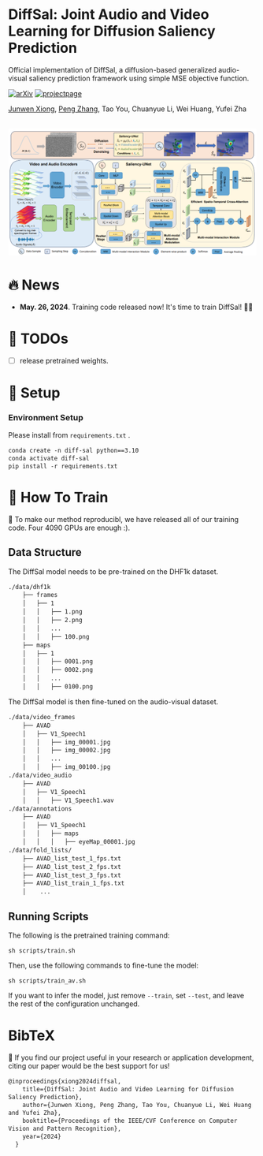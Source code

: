 # DiffSal: Joint Audio and Video Learning for Diffusion Saliency Prediction
Official implementation of DiffSal, a diffusion-based generalized audio-visual saliency prediction framework using simple MSE objective function.

[![arXiv](https://img.shields.io/badge/ArXiv-2403.01226-orange)](https://arxiv.org/abs/2403.01226) [![projectpage](https://img.shields.io/badge/Project-Page-green)](https://junwenxiong.github.io/DiffSal/index.html)

 <!-- [![checkpoints](https://img.shields.io/badge/Model-Checkpoints-blue)]() -->



[Junwen Xiong](https://junwenxiong.github.io/), [Peng Zhang](https://teacher.nwpu.edu.cn/2011010119.html), Tao You, Chuanyue Li, Wei Huang, Yufei Zha

<br>
<img width="800" src="__asserts__/diffsal_2.png"/>
<br>


# 🔥 News
- **May. 26, 2024**. Training code released now! It's time to train DiffSal! 🚀🚀

# 📌 TODOs
- [ ] release pretrained weights.

# 🔧 Setup

### Environment Setup
Please install from ```requirements.txt``` .


```shell
conda create -n diff-sal python==3.10
conda activate diff-sal
pip install -r requirements.txt
```


# 🚅 How To Train 

🎉 To make our method reproducibl, we have released all of our training code. Four 4090 GPUs are enough :).

## Data Structure

The DiffSal model needs to be pre-trained on the DHF1k dataset.

```bash
./data/dhf1k
    ├── frames
    │   ├── 1
    │   │   ├── 1.png
    │   │   ├── 2.png
    │   │   ...
    │   │   ├── 100.png
    ├── maps
    │   ├── 1
    │   │   ├── 0001.png 
    │   │   ├── 0002.png
    │   │   ...
    │   │   ├── 0100.png
```
The DiffSal model is then fine-tuned on the audio-visual dataset.
```bash
./data/video_frames
    ├── AVAD
    │   ├── V1_Speech1
    │   │   ├── img_00001.jpg
    │   │   ├── img_00002.jpg
    │   │   ...
    │   │   ├── img_00100.jpg
./data/video_audio
    ├── AVAD
    │   ├── V1_Speech1
    │   │   ├── V1_Speech1.wav
./data/annotations
    ├── AVAD
    │   ├── V1_Speech1
    │   │   ├── maps
    │   │   │   ├── eyeMap_00001.jpg
./data/fold_lists/
    ├── AVAD_list_test_1_fps.txt
    ├── AVAD_list_test_2_fps.txt
    ├── AVAD_list_test_3_fps.txt
    ├── AVAD_list_train_1_fps.txt
    │    ...
```

## Running Scripts

The following is the pretrained training command:
```
sh scripts/train.sh
```
Then, use the following commands to fine-tune the model:
```
sh scripts/train_av.sh
```
If you want to infer the model, just remove ``--train``, set ``--test``, and leave the rest of the configuration unchanged.

# BibTeX

🌟 If you find our project useful in your research or application development, citing our paper would be the best support for us! 

```
@inproceedings{xiong2024diffsal,
    title={DiffSal: Joint Audio and Video Learning for Diffusion Saliency Prediction},
    author={Junwen Xiong, Peng Zhang, Tao You, Chuanyue Li, Wei Huang and Yufei Zha},
    booktitle={Proceedings of the IEEE/CVF Conference on Computer Vision and Pattern Recognition},
    year={2024}
  }
```